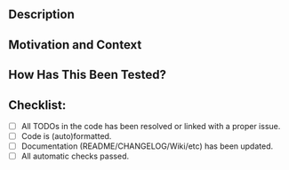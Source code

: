 <!--- Provide a general summary of your changes in the Title above -->
## Description


## Motivation and Context
<!--- Why is this change required? What problem does it solve? -->
<!--- If it fixes an open issue, please link to the issue here. -->


<!--- ## Screenshots (if appropriate): -->

## How Has This Been Tested?
<!--- Please describe in detail how you tested your changes. -->
<!--- Include details of your testing environment, and the tests you ran to -->
<!--- see how your change affects other areas of the code, etc. -->


## Checklist:
<!--- Go over all the following points, and put an `x` in all the boxes that apply. -->
<!--- If you're unsure about any of these, don't hesitate to ask. We're here to help! -->
- [ ] All TODOs in the code has been resolved or linked with a proper issue.
- [ ] Code is (auto)formatted.
- [ ] Documentation (README/CHANGELOG/Wiki/etc) has been updated.
- [ ] All automatic checks passed.
